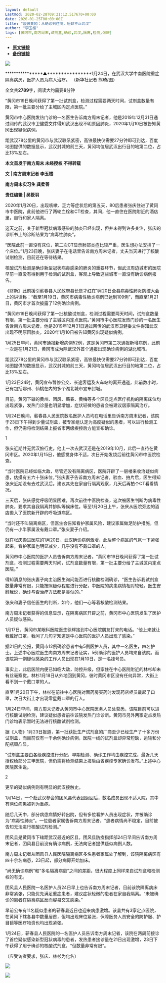 ```yaml
---
layout: default
Lastmod: 2020-02-28T09:21:12.517670+00:00
date: 2020-01-25T00:00:00Z
title: "疫袭黄冈：从确诊到住院，短缺不止武汉"
author: "李玉楼"
tags: [黄冈市,南方周末,试剂盒,确诊,武汉,隔离,检测,张庆]
---
```


* [**原文链接**](http://mp.weixin.qq.com/s?__biz=Njk5MTE1&mid=2652403606&idx=1&sn=3c1b912f56449a75347fb20bd52a26c2&chksm=33d98a1204ae0304145971a0c7012d8496c12e12a6cf78df1186d940fcc163a9dce8d3f763ac#rd)
* [**备份链接**](https://archive.vn/BDBCw)


![](/images/post/7263e0a826c57c03041879d0d83c72bb.jpg)

****************▲****************1月24日，在武汉大学中南医院重症隔离病房，医护人员为病人治疗。 （新华社记者 熊琦/图）

全文共****2789****字，阅读大约需要**6**分钟

“黄冈市19日晚间获得了第一批试剂盒，检测过程需要两天时间，试剂盒数量有限，第一批主要分给了主城区内定点医院。”

黄冈市中心医院发热门诊的一名医生告诉南方周末记者，他是2019年12月31日通过网传的武汉市卫健委文件得知武汉出现不明原因肺炎，2020年1月10日被告知黄冈出现疑似病例。

距武汉78公里的黄冈市与武汉联系紧密，高铁最快仅需要27分钟即可到达，百度地图提供的数据显示，武汉封城的前三天，黄冈均位居武汉出行目的地第二位，占比13%左右。

  

**本文首发于南方周末 未经授权 不得转载**

  

**文 | 南方周末记者 李玉楼**

**南方周末实习生 龚柔善**

**责任编辑 | 吴筱羽**

  

2020年1月20日，出现咳嗽、乏力等症状后的第五天，80后患者张庆住进了黄冈市中医院，此前他进行了两轮血栓和CT检查，其间，他一直住在医院附近的酒店里，自行和家人隔离。

  

这天之前，关于新型冠状病毒感染的肺炎已经出现，但并未得到许多关注，张庆的诊断书上的诊断结果为“病毒性肺炎”。

  

“医院此前一直没有床位，第二次CT显示肺部炎症比较严重，医生想办法安排了一个床位。”1月23日晚，张庆妻子在电话里告诉南方周末记者，丈夫当天进行了核酸试剂检测，目前还在等待结果。

  

核酸试剂检测是确诊新型冠状病毒感染的肺炎的重要环节，但武汉周边城市的医院早前一直没有得到用于检测的试剂盒，客观上导致这些城市一直没有确诊病例报告。

  

《财新》此前援引蕲春县人民政府县长詹才红在1月20日全县病毒性肺炎防控大会上的讲话称：“截至1月19日，黄冈市病毒性肺炎病例已达到109例”，而直至1月21日，黄冈市才首次披露了12例确诊病例。

  

“黄冈市19日晚间获得了第一批核酸试剂盒，检测过程需要两天时间，试剂盒数量有限，第一批主要分给了主城区内定点医院。”黄冈市中心医院发热门诊的一名医生告诉南方周末记者，他是2019年12月31日通过网传的武汉市卫健委文件得知武汉出现不明原因肺炎，2020年1月10日被告知黄冈出现疑似病例。

  

1月25日早间，黄冈市通报新增病例52例，这是黄冈市第二次通报新增病例，此前一次是在1月21日，黄冈市成为除武汉外首个通报出现确诊病例的湖北城市。

  

距武汉78公里的黄冈市与武汉联系紧密，高铁最快仅需要27分钟即可到达，百度地图提供的数据显示，武汉封城的前三天，黄冈均位居武汉出行目的地第二位，占比13%左右。

  

1月23日24时，黄冈宣布暂停公交、长途客运及火车站的离开通道，此前数小时，已有包括鄂州、仙桃在内的多个湖北城市宣布封城。

  

目前，黄冈下辖的黄州、团风、蕲春、黄梅等多个区县定点医疗机构的隔离床位均出现紧张，发热门诊量也明显增加，症状轻微的患者会被建议居家隔离治疗。

  

1月24日晚间，蕲春县人民医院数名医护人员均在电话里告诉南方周末记者，该院于23日下午得到少量试剂盒，被专家组认定为高度疑似的患者，可以进行检测工作，但仍需将检测结果上报省市两级疾控后方能宣布确诊。

  

1

  

张庆近期并无武汉旅行史，他上一次去武汉还是在2019年10月，此后一直待在黄冈市区。2020年1月15日，他感觉身体不适，次日开始发烧后前往黄冈市中医院检查。

  

“当时医院已经如临大敌，尽管还没有隔离病区，医院开辟了一层楼来收治疑似病患，估摸有五六十张床位。”张庆妻子告诉南方周末记者，验血、拍片后，医生得知张庆近期没有去过武汉后，建议其先在家自行隔离观察，几天后再拍个CT看看情况。

  

三天后，张庆感觉呼吸明显困难，再次前往中医院检查，这次被医生判断为病毒性肺炎，要求其自我隔离并排队等候床位。等至1月20日上午，张庆从医院旁边的酒店搬入了医院新开辟的呼吸道病区。

  

“当时还不叫隔离病区，但医生会告知看护家属风险，建议家属做足防护措施，但仍有一小半家属没有戴口罩。”张庆妻子介绍。

  

就在张庆搬进医院的1月20日，武汉确诊病例激增，此后整个病区的气氛一下紧张起来，看护家属也明显减少，几乎没有不戴口罩的人。

  

黄冈市中心医院的医护人员告诉南方周末记者，“黄冈市19日晚间获得了第一批试剂盒，检测过程需要两天时间，试剂盒数量有限，第一批主要分给了主城区内定点医院。”

  

得知消息的张庆妻子向主治医生询问能否进行核酸检测确诊，“医生告诉我试剂盒数量非常有限，只能按照疑似程度进行分配，中医院的病患病情相对较轻。医生安慰我说，确诊与否治疗方法都是类似的。”

  

张庆和妻子信任医生的判断，如今，他们一心等着核酸检测结果。

  

南方周末记者获得的信息显示，在隔离病区开辟之前，黄冈市中心医院发生了医护人员疑似感染。

  

1月17日，黄冈市某眼科医院医生徐辉接到中心医院朋友打来的电话。“他上来就让我戴好口罩，我问了几句才知道是中心医院的医护人员出现了感染。”

  

据21日的公报，黄冈市12例确诊患者中有5例医护人员，其中一名医生，四名护士。上述中心医院医生向南方周末记者证实，5例确诊的医护人员均来自该院。而该院第一例疑似感染的工作人员出现在1月10日，是一名挂号员。

  

事实上，此后医院内便已如临大敌，防控升级，但家住在中心医院附近的林杉却未有丝毫察觉。林杉1月18日从外地回到黄冈，彼时黄冈市区没有任何异常，大街上看不到一个戴口罩的人。

  

直至1月20日下午，林杉在前往中心医院对面药房买药时发现药店柜员戴起了口罩，次日大街上才出现零星戴口罩的行人。

  

1月24日早间，南方周末记者从黄冈市中心医院医务人员处获悉，该院目前可以进行核酸试剂检测，建议疑似患者前往该院发热门诊诊断。黄冈市另外两家定点发热门诊均表示暂时无法进行核酸试剂检测。

  

据《人物》1月23日报道，第一批获批生产试剂盒的厂商至少已经生产了十多万份试剂盒，而目前仅有一千余例确诊病例，医院一线的试剂盒却异常短缺，运输和分配瓶颈凸显。

  

“试剂盒主要由各级疾控进行分配，早期检测、确诊工作均由疾控完成，最近几天授权给部分三甲医院，但仍需将检测结果上报后由省疾控专家确诊发布。”上述中心医院医生说。

  

2

  

更早的疑似病例则有明显的武汉接触史。

  

1月14日，一个赴武汉参会的团风县代表团返回后，数名成员出现不适入院，其中有两位病患被列为重症。

  

随后几天中，部分病患病情好转出院，但有多位看护人员出现症状，并被确诊为“病毒性肺炎”。一位患者家属告诉南方周末记者，“患者病情尚不稳定，目前被告知无法进行核酸试剂检测。”

  

团风县是黄冈市下辖距武汉最近的区县，团风县防疫指挥部24日早间告诉南方周末记者，团风县目前没有确诊病例，无法向记者提供疑似病例人数。

  

南方周末记者从团风县人民医院隔离病区多名患者家属处了解到，该院隔离病区有四十余名病患，23日起，部分病房开始加床。

  

“尚无确诊病例”和“多名隔离病患”之间的差距，很大程度上同样来自试剂盒和检测权的有无。

  

团风县人民医院一名医护人员24日早上也告诉南方周末记者，目前该院隔离病床非常紧张，只能优先满足重症患者，建议症状轻微的患者在家自我隔离。“未被确诊的患者在隔离病区反而容易交叉感染。”

  

早前公布有11名疑似患者的蕲春县近日也迎来病患激增。该县共有3家定点医院，在黄冈下辖各县中数量居首，但均出现床位紧张，保障医务人员安全的防护服、护目镜等医疗物资也均出现紧张。

  

1月24日，蕲春县人民医院的一名医护人员告诉南方周末记者，该院在两周前接诊了首位疑似感染新型冠状病毒的患者，发热患者接诊量在21日出现激增，23日下午获得了用于确诊的核酸试剂盒，“但数量非常有限”。

  

（应受访者要求，张庆、林杉为化名）

  

![](/images/post/74bf2a06b4a018a9405ee07ba1da77bb.jpg)

[![](/images/post/bc640b661b3af328e341d4a933e27fc5.jpg)](http://www.infzm.com/wap/#/vip?plnl=104)

